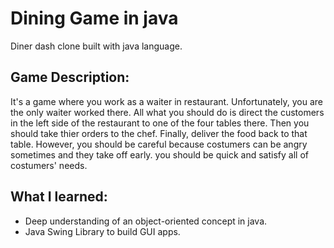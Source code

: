 # Dining Game in java
Diner dash clone built with java language. 


## Game Description: 
It's a game where you work as a waiter in restaurant. Unfortunately, you are the only waiter worked there. All what you should do is direct the customers in the left side of the restaurant to one of the four tables there. Then you should take thier orders to the chef. Finally, deliver the food back to that table. However, you should be careful because costumers can be angry sometimes and they take off early. you should be quick and satisfy all of costumers' needs.


## What I learned:
- Deep understanding of an object-oriented concept in java.
- Java Swing Library to build GUI apps.
